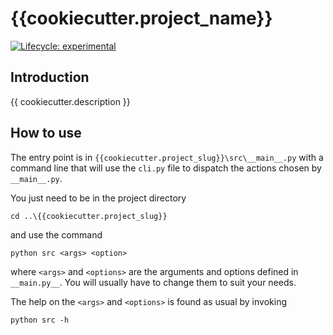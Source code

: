 # {{cookiecutter.project_name}}

<!-- badges: start -->
[![Lifecycle:
experimental](https://img.shields.io/badge/lifecycle-experimental-orange.svg)](https://lifecycle.r-lib.org/articles/stages.html#experimental)
<!-- badges: end -->

## Introduction

{{ cookiecutter.description }}

## How to use

The entry point is in `{{cookiecutter.project_slug}}\src\__main__.py` with a
command line that will use the `cli.py` file to dispatch the actions chosen
by `__main__.py`.

You just need to be in the project directory

    cd ..\{{cookiecutter.project_slug}}

and use the command

    python src <args> <option>

where `<args>` and `<options>` are the arguments and options defined in
`__main.py__`. You will usually have to change them to suit your needs.

The help on the `<args>` and `<options>` is found as usual by invoking

    python src -h
